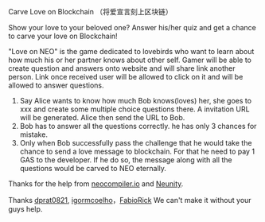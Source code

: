Carve Love on Blockchain （将爱宣言刻上区块链）

Show your love to your beloved one? Answer his/her quiz and get a chance to carve your love on Blockchain!

"Love on NEO" is the game dedicated to lovebirds who want to learn about how much his or her partner knows about other self. Gamer will be able to create question and answers onto website and will share link another person. Link once received user will be allowed to click on it and will be allowed to answer questions. 

1. Say Alice wants to know how much Bob knows(loves) her, she goes to xxx and create some multiple choice questions there. A invitation URL will be generated. Alice then send the URL to Bob.
2. Bob has to answer all the questions correctly. he has only 3 chances for mistake. 
3. Only when Bob successfully pass the challenge that he would take the chance to send a love message to blockchain. For that he need to pay 1 GAS to the developer. If he do so, the message along with all the questions would be carved to NEO eternally.



Thanks for the help from [neocompiler.io](https://neocompiler.io/#/) and [Neunity](https://github.com/norchain/Neunity). 

Thanks [dprat0821](https://github.com/dprat0821), [igormcoelho](https://github.com/igormcoelho)，[FabioRick](https://github.com/FabioRick) We can't make it without your guys help.